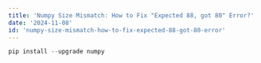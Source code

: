 ```yaml
---
title: 'Numpy Size Mismatch: How to Fix "Expected 88, got 80" Error?'
date: '2024-11-08'
id: 'numpy-size-mismatch-how-to-fix-expected-88-got-80-error'
---
```


```python
pip install --upgrade numpy
``` 

